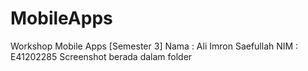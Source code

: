 # MobileApps
Workshop Mobile Apps [Semester 3]
Nama : Ali Imron Saefullah
NIM : E41202285
Screenshot berada dalam folder
